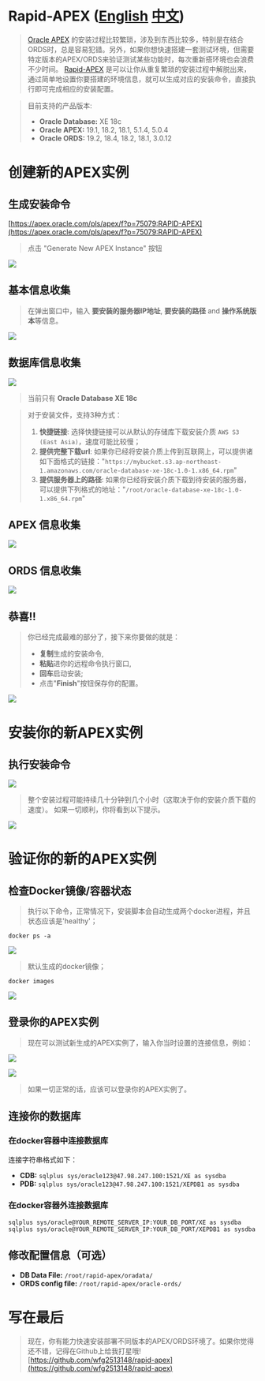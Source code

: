 # Rapid-APEX ([English](https://github.com/wfg2513148/rapid-apex) [中文](https://github.com/wfg2513148/rapid-apex/blob/master/CN.md))



> [Oracle APEX](https://apex.oracle.com/zh-cn/) 的安装过程比较繁琐，涉及到东西比较多，特别是在结合ORDS时，总是容易犯错。另外，如果你想快速搭建一套测试环境，但需要特定版本的APEX/ORDS来验证测试某些功能时，每次重新搭环境也会浪费不少时间。
> [Rapid-APEX](https://apex.oracle.com/pls/apex/f?p=75079:RAPID-APEX) 是可以让你从重复繁琐的安装过程中解脱出来，通过简单地设置你要搭建的环境信息，就可以生成对应的安装命令，直接执行即可完成相应的安装配置。

> 目前支持的产品版本:
> - **Oracle Database:** XE 18c
> - **Oracle APEX:** 19.1, 18.2, 18.1, 5.1.4, 5.0.4
> - **Oracle ORDS:** 19.2, 18.4, 18.2, 18.1, 3.0.12


# 创建新的APEX实例

## 生成安装命令

[https://apex.oracle.com/pls/apex/f?p=75079:RAPID-APEX](https://apex.oracle.com/pls/apex/f?p=75079:RAPID-APEX)

> 点击 "Generate New APEX Instance" 按钮

![](images/20190926221241.png)

## 基本信息收集

> 在弹出窗口中，输入 **要安装的服务器IP地址**, **要安装的路径** and **操作系统版本**等信息。

![](images/20190926222346.png)


## 数据库信息收集


![](images/20190929131529.png)

> 当前只有 **Oracle Database XE 18c** 

> 对于安装文件，支持3种方式：
> 1. **快捷链接**: 选择快捷链接可以从默认的存储库下载安装介质 `AWS S3 (East Asia)`，速度可能比较慢；
> 2. **提供完整下载url**: 如果你已经将安装介质上传到互联网上，可以提供诸如下面格式的链接："`https://mybucket.s3.ap-northeast-1.amazonaws.com/oracle-database-xe-18c-1.0-1.x86_64.rpm`"
> 3. **提供服务器上的路径**: 如果你已经将安装介质下载到待安装的服务器，可以提供下列格式的地址："`/root/oracle-database-xe-18c-1.0-1.x86_64.rpm`"


## APEX 信息收集

![](images/20190929131648.png)

## ORDS 信息收集

![](images/20190929131726.png)


## 恭喜!!

> 你已经完成最难的部分了，接下来你要做的就是：
> - **复制**生成的安装命令,
> - **粘贴**进你的远程命令执行窗口,
> - **回车**启动安装;
> - 点击"**Finish**"按钮保存你的配置。 


![](images/20190927130215.png)


# 安装你的新APEX实例

## 执行安装命令


![](images/20190926223113.png)

> 整个安装过程可能持续几十分钟到几个小时（这取决于你的安装介质下载的速度）。 
> 如果一切顺利，你将看到以下提示。 

![](images/20190928074719.png)

# 验证你的新的APEX实例
## 检查Docker镜像/容器状态

> 执行以下命令，正常情况下，安装脚本会自动生成两个docker进程，并且状态应该是'healthy'；

```
docker ps -a
```

![](images/20190927130445.png)

> 默认生成的docker镜像；

```
docker images
```

![](images/20190927130654.png)


## 登录你的APEX实例

> 现在可以测试新生成的APEX实例了，输入你当时设置的连接信息，例如：

![](images/20190926230438.png)

![](images/20190927124836.png)

> 如果一切正常的话，应该可以登录你的APEX实例了。

## 连接你的数据库
### 在docker容器中连接数据库

连接字符串格式如下： 

- **CDB:** `sqlplus sys/oracle123@47.98.247.100:1521/XE as sysdba`
- **PDB:** `sqlplus sys/oracle123@47.98.247.100:1521/XEPDB1 as sysdba`


### 在docker容器外连接数据库

```
sqlplus sys/oracle@YOUR_REMOTE_SERVER_IP:YOUR_DB_PORT/XE as sysdba
sqlplus sys/oracle@YOUR_REMOTE_SERVER_IP:YOUR_DB_PORT/XEPDB1 as sysdba
```


## 修改配置信息（可选）

- **DB Data File:** `/root/rapid-apex/oradata/`
- **ORDS config file:** `/root/rapid-apex/oracle-ords/`


# 写在最后

> 现在，你有能力快速安装部署不同版本的APEX/ORDS环境了。如果你觉得还不错，记得在Github上给我打星哦! [https://github.com/wfg2513148/rapid-apex](https://github.com/wfg2513148/rapid-apex)
